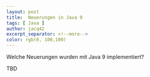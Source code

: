 ```yaml
---
layout: post
title:  Neuerungen in Java 9
tags: [ Java ]
author: jacq42
excerpt_separator: <!--more-->
color: rgb(0, 100,100)
---
```


Welche Neuerungen wurden mit Java 9 implementiert?

<!--more-->

TBD